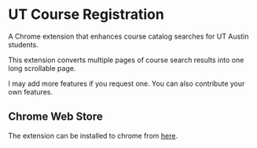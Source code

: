 # UT Course Registration

A Chrome extension that enhances course catalog searches for UT Austin students.

This extension converts multiple pages of course search results into one long scrollable page.

I may add more features if you request one. You can also contribute your own features.


## Chrome Web Store

The extension can be installed to chrome from [here](https://chrome.google.com/webstore/detail/ut-course-registration/icagkmmhiniojljnjbhpmfjpekjgeddi).
